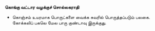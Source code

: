 **கொங்கு வட்டார வழக்குச் சொல்லகராதி**
- கொஞ்சம் உயரமாக பொருட்களை வைக்க சுவரில் பொருத்தப்படும் பலகை. கோக்கலிப் பகலெ மேல பாரு குண்டாவு இருக்குது.

